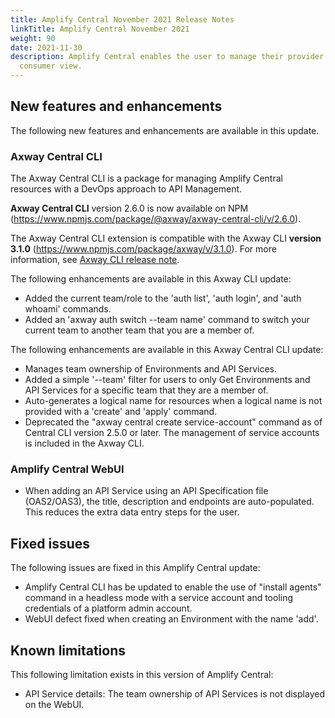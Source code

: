 ```yaml
---
title: Amplify Central November 2021 Release Notes
linkTitle: Amplify Central November 2021
weight: 90
date: 2021-11-30
description: Amplify Central enables the user to manage their provider /
  consumer view.
---
```


## New features and enhancements

The following new features and enhancements are available in this update.

### Axway Central CLI

The Axway Central CLI is a package for managing Amplify Central resources with a DevOps approach to API Management.

**Axway Central CLI** version 2.6.0 is now available on NPM (<https://www.npmjs.com/package/@axway/axway-central-cli/v/2.6.0>).

The Axway Central CLI extension is compatible with the Axway CLI **version 3.1.0** (<https://www.npmjs.com/package/axway/v/3.1.0>).
For more information, see [Axway CLI release note](https://docs.axway.com/bundle/axwaycli-open-docs/page/docs/release_notes/3_1_0_20211202_relnotes/index.html).

The following enhancements are available in this Axway CLI update:

* Added the current team/role to the 'auth list', 'auth login', and 'auth whoami' commands.
* Added an 'axway auth switch --team name' command to switch your current team to another team that you are a member of.

The following enhancements are available in this Axway Central CLI update:

* Manages team ownership of Environments and API Services.
* Added a simple '--team' filter for users to only Get Environments and API Services for a specific team that they are a member of.
* Auto-generates a logical name for resources when a logical name is not provided with a 'create' and 'apply' command.  
* Deprecated the "axway central create service-account" command as of Central CLI version 2.5.0 or later.  The management of service accounts is included in the Axway CLI.

### Amplify Central WebUI

* When adding an API Service using an API Specification file (OAS2/OAS3), the title, description and endpoints are auto-populated. This reduces the extra data entry steps for the user.

## Fixed issues

The following issues are fixed in this Amplify Central update:

* Amplify Central CLI has be updated to enable the use of "install agents" command in a headless mode with a service account and tooling credentials of a platform admin account.
* WebUI defect fixed when creating an Environment with the name 'add'.

## Known limitations

This following limitation exists in this version of Amplify Central:

* API Service details: The team ownership of API Services is not displayed on the WebUI.
